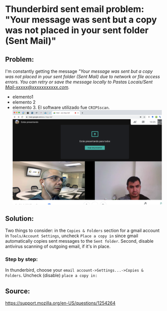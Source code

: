 # Thunderbird sent email problem: "Your message was sent but a copy was not placed in your sent folder (Sent Mail)"


## Problem: 

I'm constantly getting the message _"Your message was sent but a copy was not placed in your sent folder (Sent Mail) due to network or file access errors. You can retry or save the message locally to Pastas Locais/Sent Mail-xxxxx@xxxxxxxxxxx.com._

-  elemento1
-  elemento 2
- elemento 3. El software utilizado fue ```CRIPSscan```.
![diagrama de alineamiento](https://raw.githubusercontent.com/rogelioprieto/linux-tips/master/_posts/misimagenes/Screen%20Shot%202020-12-12%20at%2010.25.38%20AM.png)


## Solution:

Two things to consider: in the ```Copies & Folders``` section for a gmail account in ```Tools/Account Settings```, uncheck ```Place a copy in``` since gmail automatically copies sent messages to the ```Sent folder```. Second, disable antivirus scanning of outgoing email, if it's in place.

### Step by step:
In thunderbird, choose your ```email account->Settings...->Copies & Folders```. Uncheck (disable) ```place a copy in:```

## Source:

 <https://support.mozilla.org/en-US/questions/1254264>


